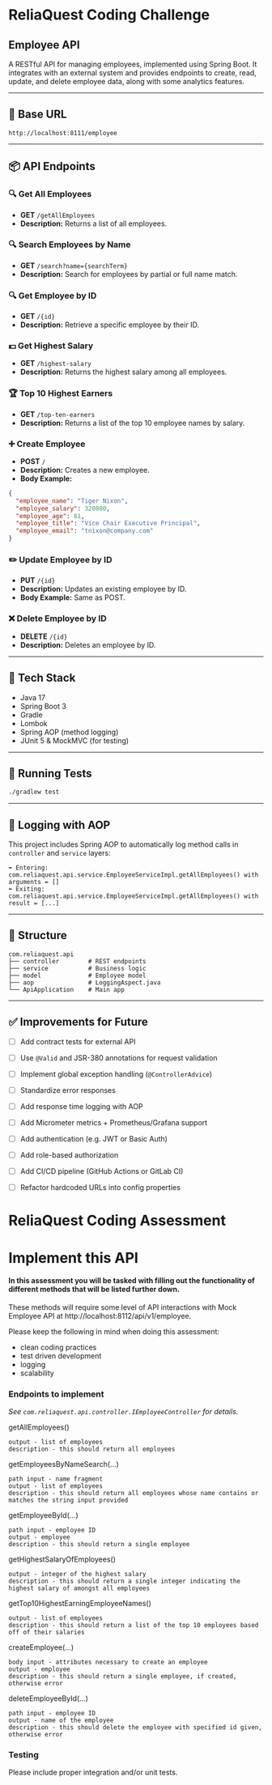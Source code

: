 # ReliaQuest Coding Challenge

## Employee API

A RESTful API for managing employees, implemented using Spring Boot. It integrates with an external system and provides endpoints to create, read, update, and delete employee data, along with some analytics features.

---

## 🚀 Base URL

```
http://localhost:8111/employee
```

---

## 📦 API Endpoints

### 🔍 Get All Employees

- **GET** `/getAllEmployees`
- **Description:** Returns a list of all employees.

### 🔍 Search Employees by Name

- **GET** `/search?name={searchTerm}`
- **Description:** Search for employees by partial or full name match.

### 🔍 Get Employee by ID

- **GET** `/{id}`
- **Description:** Retrieve a specific employee by their ID.

### 💵 Get Highest Salary

- **GET** `/highest-salary`
- **Description:** Returns the highest salary among all employees.

### 🏆 Top 10 Highest Earners

- **GET** `/top-ten-earners`
- **Description:** Returns a list of the top 10 employee names by salary.

### ➕ Create Employee

- **POST** `/`
- **Description:** Creates a new employee.
- **Body Example:**

```json
{
  "employee_name": "Tiger Nixon",
  "employee_salary": 320800,
  "employee_age": 61,
  "employee_title": "Vice Chair Executive Principal",
  "employee_email": "tnixon@company.com"
}
```

### ✏️ Update Employee by ID

- **PUT** `/{id}`
- **Description:** Updates an existing employee by ID.
- **Body Example:** Same as POST.

### ❌ Delete Employee by ID

- **DELETE** `/{id}`
- **Description:** Deletes an employee by ID.

---

## 🔧 Tech Stack

- Java 17
- Spring Boot 3
- Gradle
- Lombok
- Spring AOP (method logging)
- JUnit 5 & MockMVC (for testing)

---

## 🧪 Running Tests

```bash
./gradlew test
```

---

## 📜 Logging with AOP

This project includes Spring AOP to automatically log method calls in `controller` and `service` layers:

```
➡️ Entering: com.reliaquest.api.service.EmployeeServiceImpl.getAllEmployees() with arguments = []
⬅️ Exiting: com.reliaquest.api.service.EmployeeServiceImpl.getAllEmployees() with result = [...]
```

---

## 📁 Structure

```
com.reliaquest.api
├── controller        # REST endpoints
├── service           # Business logic
├── model             # Employee model
├── aop               # LoggingAspect.java
└── ApiApplication    # Main app
```

---

## ✅ Improvements for Future

- [ ] Add contract tests for external API
- [ ] Use `@Valid` and JSR-380 annotations for request validation
- [ ] Implement global exception handling (`@ControllerAdvice`)
- [ ] Standardize error responses
- [ ] Add response time logging with AOP
- [ ] Add Micrometer metrics + Prometheus/Grafana support
- [ ] Add authentication (e.g. JWT or Basic Auth)
- [ ] Add role-based authorization
- [ ] Add CI/CD pipeline (GitHub Actions or GitLab CI)
- [ ] Refactor hardcoded URLs into config properties


# ReliaQuest Coding Assessment
# Implement this API

#### In this assessment you will be tasked with filling out the functionality of different methods that will be listed further down.

These methods will require some level of API interactions with Mock Employee API at http://localhost:8112/api/v1/employee.

Please keep the following in mind when doing this assessment:
* clean coding practices
* test driven development
* logging
* scalability

### Endpoints to implement

_See `com.reliaquest.api.controller.IEmployeeController` for details._

getAllEmployees()

    output - list of employees
    description - this should return all employees

getEmployeesByNameSearch(...)

    path input - name fragment
    output - list of employees
    description - this should return all employees whose name contains or matches the string input provided

getEmployeeById(...)

    path input - employee ID
    output - employee
    description - this should return a single employee

getHighestSalaryOfEmployees()

    output - integer of the highest salary
    description - this should return a single integer indicating the highest salary of amongst all employees

getTop10HighestEarningEmployeeNames()

    output - list of employees
    description - this should return a list of the top 10 employees based off of their salaries

createEmployee(...)

    body input - attributes necessary to create an employee
    output - employee
    description - this should return a single employee, if created, otherwise error

deleteEmployeeById(...)

    path input - employee ID
    output - name of the employee
    description - this should delete the employee with specified id given, otherwise error

### Testing
Please include proper integration and/or unit tests.
